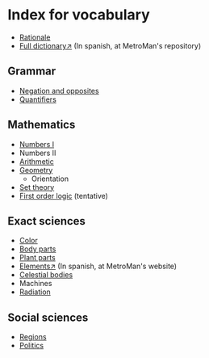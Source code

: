 # Index for vocabulary
- [Rationale](/rationale.md)
- [Full dictionary↗](https://github.com/MetroManSR/MetroWeb/blob/main/assets/data/spanish-dictionary.csv) (In spanish, at MetroMan's repository)

## Grammar
- [Negation and opposites](Grammar/nek-tan.md)
- [Quantifiers](Grammar/quantifiers.md)

## Mathematics
- [Numbers I](/Math/numbers.md)
- Numbers II
- [Arithmetic](/Math/arithmetic.md)
- [Geometry](/Math/geometry.md)
    - Orientation
- [Set theory](/Math/sets.md)
- [First order logic](/Math/bool.md) (tentative)

## Exact sciences
- [Color](/Science/color.md)
- [Body parts](/Science/anatomy.md)
- [Plant parts](/Science/plant-parts.md)
- [Elements↗](https://metromansr.github.io/MetroWeb/balkeon/docs/chemicalelements/) (In spanish, at MetroMan's website)
- [Celestial bodies](/Science/celestial.md)
- Machines
- [Radiation](Science/radiation.md)

## Social sciences
- [Regions](/Social/regions.md)
- [Politics](/Social/politics.md)
